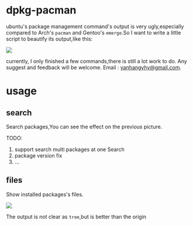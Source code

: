 # dpkg-pacman

ubuntu's package management command's output is very ugly,especially compared to 
Arch's `pacman` and Gentoo's `emerge`.So I want to write a little script to beautify its
output,like this:

![](https://raw.github.com/hangyan/dpkg-pacman/master/images/compare.png)


currently, I only finished a few commands,there is still a lot work to do. Any
suggest and feedback will be welcome. Email :
[yanhangyhy@gmail.com](mailto:yanhangyhy@gmail.com).


# usage

## search

Search packages,You can see the effect on the previous picture.

TODO:
1. support search multi packages at one Search
2. package version fix
3. ...


## files

Show installed packages's files.

![](https://raw.github.com/hangyan/dpkg-pacman/master/images/files.png)

The output is not clear as `tree`,but is better than the origin




